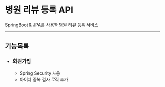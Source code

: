# 병원 리뷰 등록 API
SpringBoot & JPA를 사용한 병원 리뷰 등록 서비스

---
## 기능목록
* ###  회원가입
  * Spring Security 사용
  * 아이디 중복 검사 로직 추가